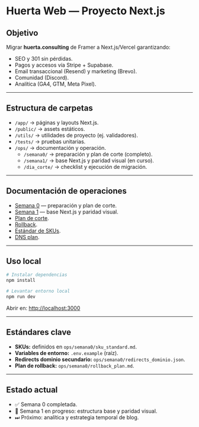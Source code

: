 # Huerta Web — Proyecto Next.js

## Objetivo
Migrar **huerta.consulting** de Framer a Next.js/Vercel garantizando:
- SEO y 301 sin pérdidas.
- Pagos y accesos vía Stripe + Supabase.
- Email transaccional (Resend) y marketing (Brevo).
- Comunidad (Discord).
- Analítica (GA4, GTM, Meta Pixel).

---

## Estructura de carpetas
- `/app/` → páginas y layouts Next.js.
- `/public/` → assets estáticos.
- `/utils/` → utilidades de proyecto (ej. validadores).
- `/tests/` → pruebas unitarias.
- `/ops/` → documentación y operación.
  - `/semana0/` → preparación y plan de corte (completo).
  - `/semana1/` → base Next.js y paridad visual (en curso).
  - `/dia_corte/` → checklist y ejecución de migración.

---

## Documentación de operaciones
- [Semana 0](./ops/semana0/README.md) — preparación y plan de corte.  
- [Semana 1](./ops/semana1/README.md) — base Next.js y paridad visual.  
- [Plan de corte](./ops/dia_corte/plan_corte_checklist.md).  
- [Rollback](./ops/semana0/rollback_plan.md).  
- [Estándar de SKUs](./ops/semana0/sku_standard.md).  
- [DNS plan](./ops/semana0/dns_plan.md).

---

## Uso local
```bash
# Instalar dependencias
npm install

# Levantar entorno local
npm run dev
```
Abrir en: [http://localhost:3000](http://localhost:3000)

---

## Estándares clave
- **SKUs:** definidos en `ops/semana0/sku_standard.md`.
- **Variables de entorno:** `.env.example` (raíz).
- **Redirects dominio secundario:** `ops/semana0/redirects_dominio.json`.
- **Plan de rollback:** `ops/semana0/rollback_plan.md`.

---

## Estado actual
- ✅ Semana 0 completada.  
- 🚧 Semana 1 en progreso: estructura base y paridad visual.  
- ⏭ Próximo: analítica y estrategia temporal de blog.

